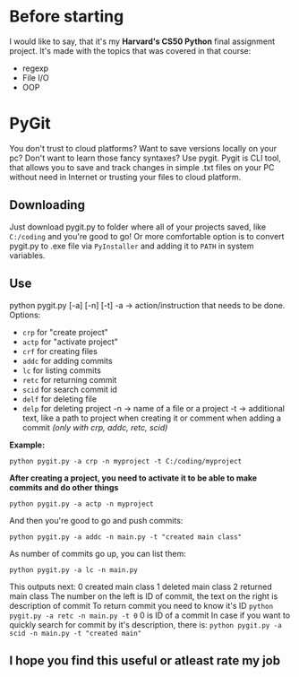 # Before starting
I would like to say, that it's my **Harvard's CS50 Python** final assignment project. It's made with the topics that was covered in that course: 
* regexp
* File I/O
* OOP

# PyGit
You don't trust to cloud platforms? Want to save versions locally on your pc? Don't want to learn those fancy syntaxes? Use pygit. Pygit is CLI tool, that allows you to save and track changes in simple .txt files on your PC without need in Internet or trusting your files to cloud platform.
## Downloading
Just download pygit.py to folder where all of your projects saved, like ```C:/coding``` and you're good to go! Or more comfortable option is to convert pygit.py to .exe file via ```PyInstaller``` and adding it to ```PATH``` in system variables.
## Use
python pygit.py [-a] [-n] [-t]
-a -> action/instruction that needs to be done. Options:
* ```crp``` for "create project"
* ```actp``` for "activate project"
* ```crf``` for creating files
* ```addc``` for adding commits
* ```lc``` for listing commits
* ```retc``` for returning commit
* ```scid``` for search commit id
* ```delf``` for deleting file
* ```delp``` for deleting project
-n -> name of a file or a project
-t -> additional text, like a path to project when creating it or comment when adding a commit _(only with crp, addc, retc, scid)_

**Example:**

```python pygit.py -a crp -n myproject -t C:/coding/myproject```

**After creating a project, you need to activate it to be able to make commits and do other things**

```python pygit.py -a actp -n myproject```

And then you're good to go and push commits:

```python pygit.py -a addc -n main.py -t "created main class"```

As number of commits go up, you can list them:

```python pygit.py -a lc -n main.py```

This outputs next:
0 created main class
1 deleted main class
2 returned main class
The number on the left is ID of commit, the text on the right is description of commit
To return commit you need to know it's ID
```python pygit.py -a retc -n main.py -t 0``` 0 is ID of a commit
In case if you want to quickly search for commit by it's description, there is:
```python pygit.py -a scid -n main.py -t "created main" ```
## I hope you find this useful or atleast rate my job

